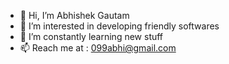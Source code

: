 - 👋 Hi, I’m Abhishek Gautam
- 👀 I’m interested in developing friendly softwares
- 🌱 I’m constantly learning new stuff
- 📫 Reach me at : 099abhi@gmail.com

<!---
09abhishek/09abhishek is a ✨ special ✨ repository because its `README.md` (this file) appears on your GitHub profile.
You can click the Preview link to take a look at your changes.
--->
